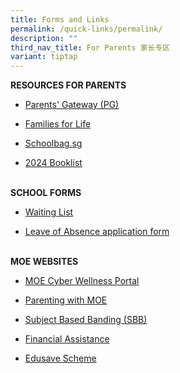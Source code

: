 ```yaml
---
title: Forms and Links
permalink: /quick-links/permalink/
description: ""
third_nav_title: For Parents 家长专区
variant: tiptap
---
```

<p><strong>RESOURCES FOR PARENTS</strong></p><ul data-tight="true" class="tight"><li><p><a href="https://pg.moe.edu.sg/faq" rel="noopener noreferrer nofollow" target="_blank">Parents' Gateway (PG)</a></p></li><li><p><a href="https://familiesforlife.sg/Parenting/Pages/Home.aspx?utm_source=SEM&amp;gclid=CjwKCAjw-eKpBhAbEiwAqFL0mvxGyrBe60wD6YPdfD5hHBQkv302vu5TMgiLqGpJmdN--x0kUT1lWxoCDL0QAvD_BwE" rel="noopener noreferrer nofollow" target="_blank">Families for Life</a></p></li><li><p><a href="https://www.schoolbag.edu.sg/" rel="noopener noreferrer nofollow" target="_blank">Schoolbag.sg</a></p></li><li><p><a href="https://poiching.moe.edu.sg/2024booklist/" rel="noopener noreferrer nofollow" target="_blank">2024 Booklist</a><br><br></p></li></ul><p><strong>SCHOOL FORMS</strong></p><ul data-tight="true" class="tight"><li><p><a href="https://form.gov.sg/6555725ea1e3710012a31498" rel="noopener noreferrer nofollow" target="_blank">Waiting List</a></p></li><li><p><a href="https://www.poiching.moe.edu.sg/announcements/leave-of-absence-application-form/" rel="noopener noreferrer nofollow" target="_blank">Leave of Absence application form</a> <br><br></p></li></ul><p><strong>MOE WEBSITES</strong></p><ul data-tight="true" class="tight"><li><p><a href="https://www.moe.gov.sg/education-in-sg/our-programmes/cyber-wellness" rel="noopener noreferrer nofollow" target="_blank">MOE Cyber Wellness Portal</a></p></li><li><p><a href="https://www.instagram.com/parentingwith.moesg/?utm_medium=copy_link" rel="noopener noreferrer nofollow" target="_blank">Parenting with MOE</a></p></li><li><p><a href="https://www.moe.gov.sg/primary/curriculum/subject-based-banding" rel="noopener noreferrer nofollow" target="_blank">Subject Based Banding (SBB)</a></p></li><li><p><a href="https://www.moe.gov.sg/financial-matters/financial-assistance" rel="noopener noreferrer nofollow" target="_blank">Financial Assistance</a></p></li><li><p><a href="https://www.moe.gov.sg/financial-matters/edusave-account" rel="noopener noreferrer nofollow" target="_blank">Edusave Scheme</a></p></li></ul><p></p>